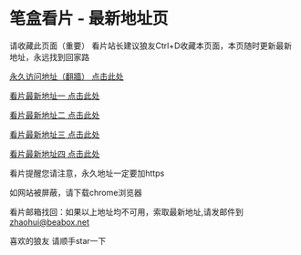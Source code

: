 # 笔盒看片 - 最新地址页

请收藏此页面（重要）
看片站长建议狼友Ctrl+D收藏本页面，本页随时更新最新地址，永远找到回家路

[永久访问地址（翻牆） 点击此处](https://beabox.net/)

[看片最新地址一 点击此处](https://2y8c6n9x2a2.shop)

[看片最新地址二 点击此处](https://2i8w0d7t3j6.shop)

[看片最新地址三 点击此处](https://2k3c3w0q3t1.shop)

[看片最新地址四 点击此处](https://2d3r3q1m4v6.shop)

看片提醒您请注意，永久地址一定要加https

如网站被屏蔽，请下载chrome浏览器

看片邮箱找回：如果以上地址均不可用，索取最新地址,请发邮件到 zhaohui@beabox.net

喜欢的狼友 请顺手star一下
